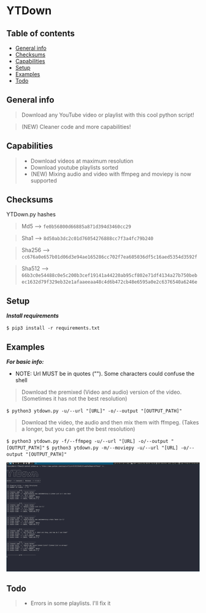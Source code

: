 # YTDown

## Table of contents
* [General info](#general-info)
* [Checksums](#checksums)
* [Capabilities](#capabilities)
* [Setup](#setup)
* [Examples](#Examples)
* [Todo](#Todo)


## General info
>Download any YouTube video or playlist with this cool python script! 

>(NEW) Cleaner code and more capabilities!
## Capabilities

>- Download videos at maximum resolution
>- Download youtube playlists sorted
>- (NEW) Mixing audio and video with ffmpeg and moviepy is now supported

## Checksums
YTDown.py hashes

>Md5 --> `fe0b56800d66885a871d394d3460cc29`

>Sha1 --> `8d50ab3dc2c01d76054276888cc7f3a4fc79b240`

>Sha256 --> `cc676a0e657b01d06d3e94ae165286cc702f7ea605036df5c16aed5354d3592f`

>Sha512 --> `66b3c0e54488c0e5c200b3cef19141a44220ab95cf802e71df4134a27b750bebec1632d79f329eb32e1afaaeeaa48c4d6b472cb48e6595a0e2c6376540a6246e`


## Setup

***Install requirements***

`$ pip3 install -r requirements.txt`

## Examples

***For basic info:***

- NOTE: Url MUST be in quotes (""). Some characters could confuse the shell

>Download the premixed (Video and audio) version of the video. (Sometimes it has not the best resolution)

`$ python3 ytdown.py -u/--url "[URL]" -o/--output "[OUTPUT_PATH]"`

>Download the video, the audio and then mix them with ffmpeg. (Takes a longer, but you can get the best resolution)

`$ python3 ytdown.py -f/--ffmpeg -u/--url "[URL] -o/--output "[OUTPUT_PATH]"`
`$ python3 ytdown.py -m/--moviepy -u/--url "[URL] -o/--output "[OUTPUT_PATH]"`

![alt text](example.png)

## Todo

>- Errors in some playlists. I'll fix it
